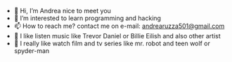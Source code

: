- 👋 Hi, I’m Andrea nice to meet you
- 👀 I’m interested to learn programming and hacking
- 📫 How to reach me? contact me on e-mail: andrearuzza501@gmail.com
- 🎵 I like listen music like Trevor Daniel or Billie Eilish and also other artist
- 🎥 I really like watch film and tv series like mr. robot and teen wolf or spyder-man

<!---
ANDRIX99/ANDRIX99 is a ✨ special ✨ repository because its `README.md` (this file) appears on your GitHub profile.
You can click the Preview link to take a look at your changes.
--->
